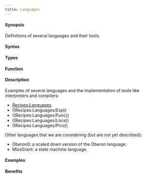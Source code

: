 ```yaml
---
title: Languages
---
```


#### Synopsis

Definitions of several languages and their tools.

#### Syntax

#### Types

#### Function

#### Description

Examples of several languages and the implementation of tools like interpreters and compilers:
* [Recipes:Languages](/Recipes/Languages)
* ((Recipes:Languages/Exp))
* ((Recipes:Languages/Func))
* ((Recipes:Languages/Lisra))
* ((Recipes:Languages/Pico))

Other languages that we are considering (but are not yet described):

*  Oberon0: a scaled down version of the Oberon language.
*  MissGrant: a state machine language.


#### Examples

#### Benefits


